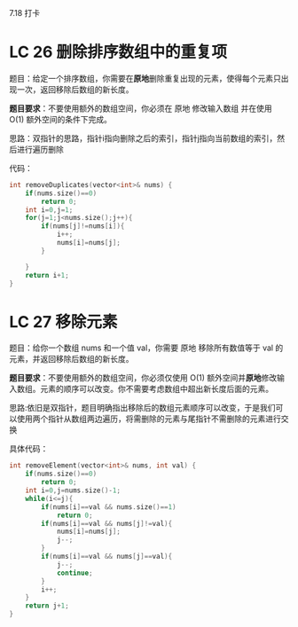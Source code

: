 7.18 打卡

# LC 26 删除排序数组中的重复项

题目：给定一个排序数组，你需要在**原地**删除重复出现的元素，使得每个元素只出现一次，返回移除后数组的新长度。

**题目要求**：不要使用额外的数组空间，你必须在 原地 修改输入数组 并在使用 O(1) 额外空间的条件下完成。

思路：双指针的思路，指针i指向删除之后的索引，指针j指向当前数组的索引，然后进行遍历删除

代码：

```c++
int removeDuplicates(vector<int>& nums) {
    if(nums.size()==0)
        return 0;
    int i=0,j=1;
    for(j=1;j<nums.size();j++){
        if(nums[j]!=nums[i]){
            i++;
            nums[i]=nums[j];
        }

    }
    return i+1;
}
```


# LC 27 移除元素

题目：给你一个数组 nums 和一个值 val，你需要 原地 移除所有数值等于 val 的元素，并返回移除后数组的新长度。

**题目要求**：不要使用额外的数组空间，你必须仅使用 O(1) 额外空间并**原地**修改输入数组。元素的顺序可以改变。你不需要考虑数组中超出新长度后面的元素。

思路:依旧是双指针，题目明确指出移除后的数组元素顺序可以改变，于是我们可以使用两个指针从数组两边遍历，将需删除的元素与尾指针不需删除的元素进行交换

具体代码：

```c++
int removeElement(vector<int>& nums, int val) {
    if(nums.size()==0)
        return 0;
    int i=0,j=nums.size()-1;  
    while(i<=j){
        if(nums[i]==val && nums.size()==1)
            return 0;
        if(nums[i]==val && nums[j]!=val){
            nums[i]=nums[j];
            j--;
        }
        if(nums[i]==val && nums[j]==val){
            j--;
            continue;
        }
        i++;
    }
    return j+1;
}
```
